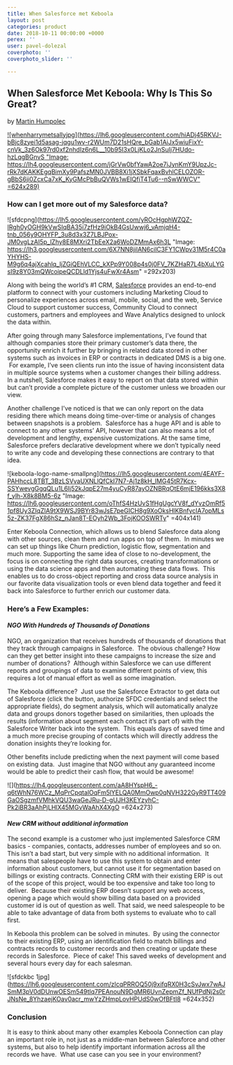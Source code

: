 ```yaml
---
title: When Salesforce met Keboola
layout: post
categories: product
date: 2018-10-11 00:00:00 +0000
perex: ''
user: pavel-dolezal
coverphoto: ''
coverphoto_slider: ''

---
```

## When Salesforce Met Keboola: Why Is This So Great?

by [Martin Humpolec](http://blog.keboola.com/author/22475)

[![whenharrymetsallyjpg](https://lh6.googleusercontent.com/hiADj45RKVJ-bBjc8zyei1d5asag-jqgu1wv-r2WUm7D21sHQre_bGab1AiJx5wiuFixY-cnVk_3z6Ok97rd0xf2nhdIz6n6L__10b95I3x0LjKLo2JnSuIj7HUdo-hzLqgBGnvS "Image: https://lh4.googleusercontent.com/jGrVw0bfYawA2oe7iJynKmY9UpzJc-rRk7dKAKKEgqBimXy9PafszMN0JVBB8Xi1jXSbkFqaxBvhlCELOZOR-gBbS6ji0ZcxCa7xK_KyGMcPbBuQVWs1wEIQfiT4Tu6--nSwWWCV" =624x289)](http://blog.keboola.com/author/22475)

### How can I get more out of my Salesforce data?

![sfdcpng](https://lh5.googleusercontent.com/yROcHgphWZQZ-IRgh0yOGH9kVwSIqBA35i7zfHz9iOkB4GsUwwj6_vAmjqH4-tnb_056y9OHYFP_3u8d3x3Z7LBJPox-JM0vgLzAI5p_lZhy8E8MXri2TbEeX2a6WoDZMmAx6h3L "Image: https://lh3.googleusercontent.com/6X7NN8jilAN6cilC3FY1CWpv31M5r4C0aYHYHS-M9g6q4ajXcahlq_IjZGiQEhVLCC_kXPp9Y008p4s0j0FV_7KZHaR7L4bXuLYGsI9z8Y03mQWcoipeQCDLld1Yjs4uFwXr4Asm" =292x203)

Along with being the world’s #1 CRM, [Salesforce](https://www.salesforce.com/) provides an end-to-end platform to connect with your customers including Marketing Cloud to personalize experiences across email, mobile, social, and the web, Service Cloud to support customer success, Community Cloud to connect customers, partners and employees and Wave Analytics designed to unlock the data within.

After going through many Salesforce implementations, I’ve found that although companies store their primary customer’s data there, the opportunity enrich it further by bringing in related data stored in other systems such as invoices in ERP or contracts in dedicated DMS is a big one.  For example, I’ve seen clients run into the issue of having inconsistent data in multiple source systems when a customer changes their billing address.  In a nutshell, Salesforce makes it easy to report on that data stored within but can’t provide a complete picture of the customer unless we broaden our view.  

Another challenge I’ve noticed is that we can only report on the data residing there which means doing time-over-time or analysis of changes between snapshots is a problem.  Salesforce has a huge API and is able to connect to any other systems’ API, however that can also means a lot of development and lengthy, expensive customizations.  At the same time, Salesforce prefers declarative development where we don’t typically need to write any code and developing these connections are contrary to that idea.  

![keboola-logo-name-smallpng](https://lh5.googleusercontent.com/4EAYF-PAHhccL8TBT_3BzLSVvaUXNLlQfCkI7N7-Aj1z8kH_lMG45tR7Kcx-SSYwevgGgqQLu1L6Ij52kJqpE27m4yuCyR87ayOZNBRqOtE6mjE196kks3X8f_ylh-X8k8BM5-6z "Image: https://lh6.googleusercontent.com/oThfS4HzUvS1fHgUgcYV8f_dYvzOmRf51pf8Uy3ZIqZlA9tX9WSJ9BYr83wJsE7peGICH8g9XoOksHlKBnfycIA7opMLs5z-ZK37FgX86hSz_nJan8T-EOyh2Wb_3FojKOOSWRTy" =404x141)

Enter Keboola Connection, which allows us to blend Salesforce data along with other sources, clean them and run apps on top of them.  In minutes we can set up things like Churn prediction, logistic flow, segmentation and much more.  Supporting the same idea of close to no-development, the focus is on connecting the right data sources, creating transformations or using the data science apps and then automating these data flows.  This enables us to do cross-object reporting and cross data source analysis in our favorite data visualization tools or even blend data together and feed it back into Salesforce to further enrich our customer data.

### Here’s a Few Examples:

#### _NGO With Hundreds of Thousands of Donations_

NGO, an organization that receives hundreds of thousands of donations that they track through campaigns in Salesforce.  The obvious challenge?  How can they get better insight into these campaigns to increase the size and number of donations?  Although within Salesforce we can use different reports and groupings of data to examine different points of view, this requires a lot of manual effort as well as some imagination.  

The Keboola difference?  Just use the Salesforce Extractor to get data out of Salesforce (click the button, authorize SFDC credentials and select the appropriate fields), do segment analysis, which will automatically analyze data and groups donors together based on similarities, then uploads the results (information about segment each contact it’s part of) with the Salesforce Writer back into the system.  This equals days of saved time and a much more precise grouping of contacts which will directly address the donation insights they’re looking for.  

Other benefits include predicting when the next payment will come based on existing data.  Just imagine that NGO without any guaranteed income would be able to predict their cash flow, that would be awesome!   

![](https://lh4.googleusercontent.com/aA8HYspH6_-q6tWhN76WCz_MqPrCpqtalOqFm5lYELQA0MmOwp0qNVH322GyR9TT409GaOSgzmfVMhkVQU3waGeJRu-D-gUJH3KEYzyhC-Pk2iBR3aAhPjLHlX45MGvWaAhX4XgO =624x273)

#### _New CRM without additional information_

The second example is a customer who just implemented Salesforce CRM basics - companies, contacts, addresses number of employees and so on. This isn’t a bad start, but very simple with no additional information.  It means that salespeople have to use this system to obtain and enter information about customers, but cannot use it for segmentation based on billings or existing contracts.  Connecting CRM with their existing ERP is out of the scope of this project, would be too expensive and take too long to deliver.  Because their existing ERP doesn’t support any web access, opening a page which would show billing data based on a provided customer id is out of question as well.  That said, we need salespeople to be able to take advantage of data from both systems to evaluate who to call first.

In Keboola this problem can be solved in minutes.  By using the connector to their existing ERP, using an identification field to match billings and contracts records to customer records and then creating or update these records in Salesforce.  Piece of cake!  This saved weeks of development and several hours every day for each salesman.  

![sfdckbc 1jpg](https://lh6.googleusercontent.com/zlcqPRROQ50j9xifqRX0H3cSvJwx7wAJSmM3pV0dDUnwOESm549tlq7PEAnouN9DgMR6UvnZepmZf_NUfPdNj2s0rJNsNe_8YhzaejKOav0acr_mwYzZHmpLovHPUdS0wOfBFtI8 =624x352)

### Conclusion

It is easy to think about many other examples Keboola Connection can play an important role in, not just as a middle-man between Salesforce and other systems, but also to help identify important information across all the records we have.  What use case can you see in your environment?